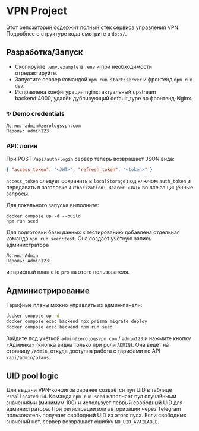 # VPN Project

Этот репозиторий содержит полный стек сервиса управления VPN. Подробнее о структуре кода смотрите в `docs/`.

## Разработка/Запуск
- Скопируйте `.env.example` в `.env` и при необходимости отредактируйте.
- Запустите сервер командой `npm run start:server` и фронтенд `npm run dev`.
- Исправлена конфигурация nginx: актуальный upstream backend:4000, удалён дублирующий default_type во фронтенд-Nginx.

### ✨ Demo credentials

```
Логин: admin@zerologsvpn.com
Пароль: admin123
```

### API: логин

При POST `/api/auth/login` сервер теперь возвращает JSON вида:

```json
{ "access_token": "<JWT>", "refresh_token": "<token>" }
```

`access_token` следует сохранять в `localStorage` под ключом `auth_token` и
передавать в заголовке `Authorization: Bearer <JWT>` во все защищённые запросы.

Для локального запуска выполните:

```
docker compose up -d --build
npm run seed
```

Для подготовки базы данных к тестированию добавлена отдельная команда
`npm run seed:test`. Она создаёт учётную запись администратора
```
Логин: Admin
Пароль: Admin123!
```
и тарифный план с id `pro` на этого пользователя.

## Администрирование

Тарифные планы можно управлять из админ‑панели:

```bash
docker compose up -d
docker compose exec backend npx prisma migrate deploy
docker compose exec backend npm run seed
```

Зайдите под учёткой `admin@zerologsvpn.com` / `admin123` и нажмите кнопку «Админка» (кнопка видна только при роли `ADMIN`). Она ведёт на страницу `/admin`, откуда доступна работа с тарифами по API `/api/admin/plans`.

## UID pool logic

Для выдачи VPN-конфигов заранее создаётся пул UID в таблице `PreallocatedUid`.
Команда `npm run seed` наполняет пул случайными значениями (минимум 100) и
использует первый свободный UID для администратора. При регистрации или
авторизации через Telegram пользователь получает свободный UID из этого пула.
Если свободных значений нет, сервер возвращает ошибку `NO_UID_AVAILABLE`.
